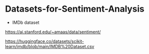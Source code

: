 # Datasets-for-Sentiment-Analysis

* IMDb dataset

https://ai.stanford.edu/~amaas/data/sentiment/

https://huggingface.co/datasets/scikit-learn/imdb/blob/main/IMDB%20Dataset.csv

